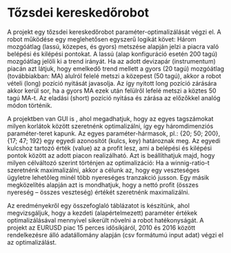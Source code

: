 # Tőzsdei kereskedőrobot

A projekt egy tőzsdei kereskedőrobot paraméter-optimalizálását végzi el. A
robot működése egy meglehetősen egyszerű logikát követ: Három mozgóátlag (lassú, közepes,
és gyors) metszése alapján jelzi a piacra való belépési és kilépési pontokat. A lassú (alap
konfiguráció esetén 200 tagú) mozgóátlag jelöli ki a trend irányát. Ha az adott devizapár
(instrumentum) piacán azt látjuk, hogy emelkedő trend mellett a gyors (20 tagú) mozgóátlag
(továbbiakban: MA) alulról felelé metszi a közepest (50 tagú), akkor a robot vételi (long) pozíció
nyitását javasolja. Az így nyitott long pozíció zárására akkor kerül sor, ha a gyors MA ezek után
felülről lefelé metszi a köztes 50 tagú MA-t. Az eladási (short) pozíció nyitása és zárása az
előzőkkel analóg módon történik. 

A projektben van GUI is , ahol megadhatjuk, hogy az egyes tagszámokat milyen
korlátok között szeretnénk optimalizálni, így egy háromdimenziós paraméter-teret kapunk. Az
egyes paraméter-hármasok, pl.: {20; 50; 200}, {17; 47; 192} egy egyedi azonosítót (kulcs, key)
határoznak meg. Az egyedi kulcshoz tartozó érték (value) az a profit lesz, ami a belépési és kilépési
pontok között az adott piacon realizálható. Azt is beállíthatjuk majd, hogy milyen célváltozó
szerint történjen az optimalizáció: Ha a winnig-ratio-t szeretnénk maximalizálni, akkor a célunk
az, hogy egy veszteséges ügyletre lehetőleg minél több nyereséges tranzakció jusson. Egy másik
megközelítés alapján azt is mondhatjuk, hogy a nettó profit (összes nyereség – összes veszteség)
értékét szeretnénk maximalizálni.

Az eredményekről egy összefoglaló táblázatot is készítünk, ahol megvizsgáljuk, hogy a kezdeti
(alapértelmezett) paraméter értékek optimalizálásával mennyivel sikerült növelni a robot
hatékonyságát.
A projekt az EURUSD piac 15 perces idősíkjáról, 2010 és 2016 között rendelkezésre álló
adatállomány alapján (csv formátumú input adat) végzi el az optimalizálást. 